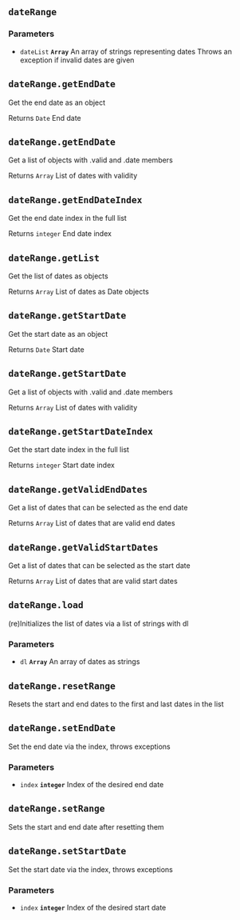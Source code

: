 ## `dateRange`



### Parameters

* `dateList` **`Array`** An array of strings representing dates  Throws an exception if invalid dates are given





## `dateRange.getEndDate`

Get the end date as an object




Returns `Date` End date


## `dateRange.getEndDate`

Get a list of objects with .valid and .date members




Returns `Array` List of dates with validity


## `dateRange.getEndDateIndex`

Get the end date index in the full list




Returns `integer` End date index


## `dateRange.getList`

Get the list of dates as objects




Returns `Array` List of dates as Date objects


## `dateRange.getStartDate`

Get the start date as an object




Returns `Date` Start date


## `dateRange.getStartDate`

Get a list of objects with .valid and .date members




Returns `Array` List of dates with validity


## `dateRange.getStartDateIndex`

Get the start date index in the full list




Returns `integer` Start date index


## `dateRange.getValidEndDates`

Get a list of dates that can be selected as the end date




Returns `Array` List of dates that are valid end dates


## `dateRange.getValidStartDates`

Get a list of dates that can be selected as the start date




Returns `Array` List of dates that are valid start dates


## `dateRange.load`

(re)Initializes the list of dates via a list of strings with dl

### Parameters

* `dl` **`Array`** An array of dates as strings





## `dateRange.resetRange`

Resets the start and end dates to the first and last dates in the list






## `dateRange.setEndDate`

Set the end date via the index, throws exceptions

### Parameters

* `index` **`integer`** Index of the desired end date





## `dateRange.setRange`

Sets the start and end date after resetting them






## `dateRange.setStartDate`

Set the start date via the index, throws exceptions

### Parameters

* `index` **`integer`** Index of the desired start date





